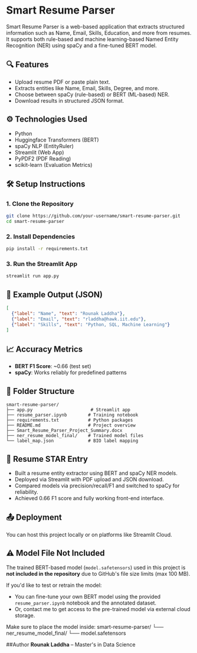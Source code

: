 
# Smart Resume Parser

Smart Resume Parser is a web-based application that extracts structured information such as Name, Email, Skills, Education, and more from resumes. It supports both rule-based and machine learning-based Named Entity Recognition (NER) using spaCy and a fine-tuned BERT model.

## 🔍 Features
- Upload resume PDF or paste plain text.
- Extracts entities like Name, Email, Skills, Degree, and more.
- Choose between spaCy (rule-based) or BERT (ML-based) NER.
- Download results in structured JSON format.

## ⚙️ Technologies Used
- Python
- Huggingface Transformers (BERT)
- spaCy NLP (EntityRuler)
- Streamlit (Web App)
- PyPDF2 (PDF Reading)
- scikit-learn (Evaluation Metrics)

## 🛠 Setup Instructions

### 1. Clone the Repository
```bash
git clone https://github.com/your-username/smart-resume-parser.git
cd smart-resume-parser
```

### 2. Install Dependencies
```bash
pip install -r requirements.txt
```

### 3. Run the Streamlit App
```bash
streamlit run app.py
```

## 🧪 Example Output (JSON)
```json
[
  {"label": "Name", "text": "Rounak Laddha"},
  {"label": "Email", "text": "rladdha@hawk.iit.edu"},
  {"label": "Skills", "text": "Python, SQL, Machine Learning"}
]
```

## 📈 Accuracy Metrics
- **BERT F1 Score**: ~0.66 (test set)
- **spaCy**: Works reliably for predefined patterns

## 📂 Folder Structure
```
smart-resume-parser/
├── app.py                      # Streamlit app
├── resume_parser.ipynb        # Training notebook
├── requirements.txt           # Python packages
├── README.md                  # Project overview
├── Smart_Resume_Parser_Project_Summary.docx
├── ner_resume_model_final/    # Trained model files
└── label_map.json             # BIO label mapping
```

## 📌 Resume STAR Entry
- Built a resume entity extractor using BERT and spaCy NER models.
- Deployed via Streamlit with PDF upload and JSON download.
- Compared models via precision/recall/F1 and switched to spaCy for reliability.
- Achieved 0.66 F1 score and fully working front-end interface.

## 📤 Deployment
You can host this project locally or on platforms like Streamlit Cloud.
## ⚠️ Model File Not Included

The trained BERT-based model (`model.safetensors`) used in this project is **not included in the repository** due to GitHub's file size limits (max 100 MB).

If you'd like to test or retrain the model:

- You can fine-tune your own BERT model using the provided `resume_parser.ipynb` notebook and the annotated dataset.
- Or, contact me  to get access to the pre-trained model via external cloud storage.

Make sure to place the model inside:
smart-resume-parser/
└── ner_resume_model_final/
└── model.safetensors


##Author
**Rounak Laddha** – Master's in Data Science
